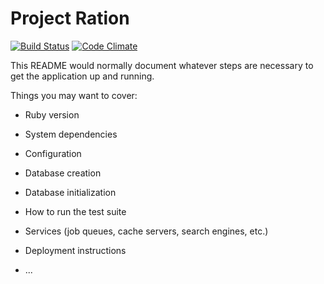 # Project Ration

[![Build Status](https://travis-ci.org/httpoz/ration.svg?branch=master)](https://travis-ci.org/httpoz/ration) [![Code Climate](https://codeclimate.com/github/httpoz/ration.png)](https://codeclimate.com/github/httpoz/ration)

This README would normally document whatever steps are necessary to get the
application up and running.

Things you may want to cover:

* Ruby version

* System dependencies

* Configuration

* Database creation

* Database initialization

* How to run the test suite

* Services (job queues, cache servers, search engines, etc.)

* Deployment instructions

* ...
